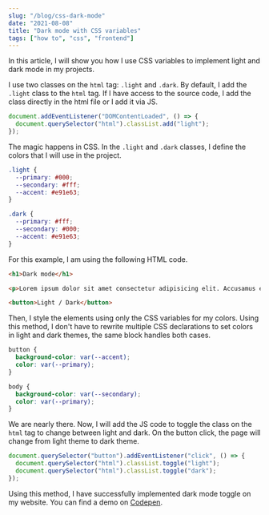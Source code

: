 ```yaml
---
slug: "/blog/css-dark-mode"
date: "2021-08-08"
title: "Dark mode with CSS variables"
tags: ["how to", "css", "frontend"]
---
```

In this article, I will show you how I use CSS variables to implement light and dark mode in my projects.

I use two classes on the `html` tag: `.light` and `.dark`. By default, I add the `.light` class to the `html` tag. If I have access to the source code, I add the class directly in the html file or I add it via JS.

```javascript
document.addEventListener("DOMContentLoaded", () => {
  document.querySelector("html").classList.add("light");
});
```

The magic happens in CSS. In the `.light` and `.dark` classes, I define the colors that I will use in the project.

```css
.light {
  --primary: #000;
  --secondary: #fff;
  --accent: #e91e63;
}

.dark {
  --primary: #fff;
  --secondary: #000;
  --accent: #e91e63;
}
```

For this example, I am using the following HTML code.

```html
<h1>Dark mode</h1>

<p>Lorem ipsum dolor sit amet consectetur adipisicing elit. Accusamus eveniet laboriosam labore quae modi minus sapiente excepturi architecto asperiores quidem, totam a ex ullam quam molestiae tempora reprehenderit delectus iusto!</p>

<button>Light / Dark</button>
```

Then, I style the elements using only the CSS variables for my colors. Using this method, I don't have to rewrite multiple CSS declarations to set colors in light and dark themes, the same block handles both cases.

```css
button {
  background-color: var(--accent);
  color: var(--primary);
}

body {
  background-color: var(--secondary);
  color: var(--primary);
}
```

We are nearly there. Now, I will add the JS code to toggle the class on the `html` tag to change between light and dark. On the button click, the page will change from light theme to dark theme.

```javascript
document.querySelector("button").addEventListener("click", () => {
  document.querySelector("html").classList.toggle("light");
  document.querySelector("html").classList.toggle("dark");
});
```

Using this method, I have successfully implemented dark mode toggle on my website. You can find a demo on [Codepen](https://codepen.io/ashvinmotye/full/mdmQBYG).